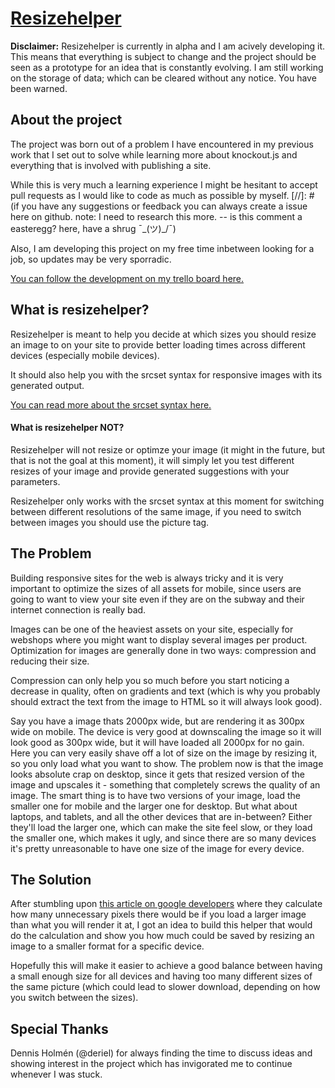 # [Resizehelper](http://www.resizehelper.com/)

**Disclaimer:**
Resizehelper is currently in alpha and I am acively developing it. This means that everything is subject to change and the project should be seen as a prototype for an idea that is constantly evolving. I am still working on the storage of data; which can be cleared without any notice. You have been warned.

## About the project
The project was born out of a problem I have encountered in my previous work that I set out to solve while learning more about knockout.js and everything that is involved with publishing a site.

While this is very much a learning experience I might be hesitant to accept pull requests as I would like to code as much as possible by myself.
[//]: # (if you have any suggestions or feedback you can always create a issue here on github. note: I need to research this more. -- is this comment a easteregg? here, have a shrug ¯\_(ツ)_/¯)

Also, I am developing this project on my free time inbetween looking for a job, so updates may be very sporradic.

[You can follow the development on my trello board here.](https://trello.com/b/E59RSVxN/resizehelper)

## What is resizehelper?
Resizehelper is meant to help you decide at which sizes you should resize an image to on your site to provide better loading times across different devices (especially mobile devices).

It should also help you with the srcset syntax for responsive images with its generated output.

[You can read more about the srcset syntax here.](https://css-tricks.com/responsive-images-youre-just-changing-resolutions-use-srcset/)

#### What is resizehelper NOT?
Resizehelper will not resize or optimze your image (it might in the future, but that is not the goal at this moment), it will simply let you test different resizes of your image and provide generated suggestions with your parameters.

Resizehelper only works with the srcset syntax at this moment for switching between different resolutions of the same image, if you need to switch between images you should use the picture tag.

## The Problem
Building responsive sites for the web is always tricky and it is very important to optimize the sizes of all assets for mobile, since users are going to want to view your site even if they are on the subway and their internet connection is really bad.

Images can be one of the heaviest assets on your site, especially for webshops where you might want to display several images per product. Optimization for images are generally done in two ways: compression and reducing their size.

Compression can only help you so much before you start noticing a decrease in quality, often on gradients and text (which is why you probably should extract the text from the image to HTML so it will always look good).

Say you have a image thats 2000px wide, but are rendering it as 300px wide on mobile. The device is very good at downscaling the image so it will look good as 300px wide, but it will have loaded all 2000px for no gain. Here you can very easily shave off a lot of size on the image by resizing it, so you only load what you want to show. The problem now is that the image looks absolute crap on desktop, since it gets that resized version of the image and upscales it - something that completely screws the quality of an image. The smart thing is to have two versions of your image, load the smaller one for mobile and the larger one for desktop. But what about laptops, and tablets, and all the other devices that are in-between? Either they'll load the larger one, which can make the site feel slow, or they load the smaller one, which makes it ugly, and since there are so many devices it's pretty unreasonable to have one size of the image for every device.

## The Solution
After stumbling upon [this article on google developers](https://developers.google.com/web/fundamentals/performance/optimizing-content-efficiency/image-optimization?hl=en#delivering-scaled-image-assets) where they calculate how many unnecessary pixels there would be if you load a larger image than what you will render it at, I got an idea to build this helper that would do the calculation and show you how much could be saved by resizing an image to a smaller format for a specific device.

Hopefully this will make it easier to achieve a good balance between having a small enough size for all devices and having too many different sizes of the same picture (which could lead to slower download, depending on how you switch between the sizes).

## Special Thanks
Dennis Holmén (@deriel) for always finding the time to discuss ideas and showing interest in the project which has invigorated me to continue whenever I was stuck.
